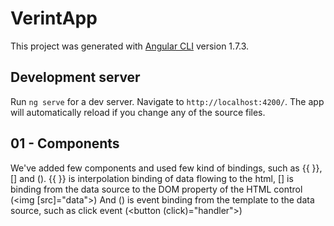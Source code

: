 # VerintApp

This project was generated with [Angular CLI](https://github.com/angular/angular-cli) version 1.7.3.

## Development server

Run `ng serve` for a dev server. Navigate to `http://localhost:4200/`. The app will automatically reload if you change any of the source files.


01 - Components
---------------

We've added few components and used few kind of bindings, such as {{ }}, [] and ().
{{ }} is interpolation binding of data flowing to the html,
[] is binding from the data source to the DOM property of the HTML control (<img [src]="data">)
And () is event binding from the template to the data source, such as click event (<button (click)="handler">)